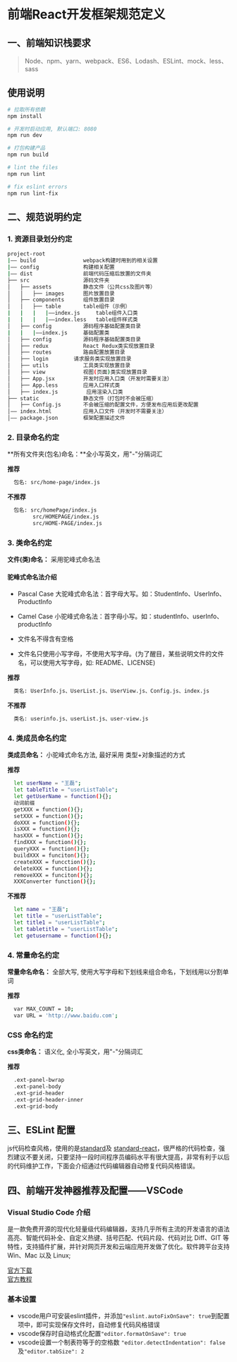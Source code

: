 # 前端React开发框架规范定义

## 一、前端知识栈要求

> Node、npm、yarn、webpack、ES6、Lodash、ESLint、mock、less、sass  

## 使用说明

```bash
# 拉取所有依赖
npm install

# 开发时启动应用, 默认端口: 8080
npm run dev

# 打包构建产品
npm run build

# lint the files
npm run lint

# fix eslint errors
npm run lint-fix
```
## 二、规范说明约定

### 1. 资源目录划分约定

```bash
project-root
|—— build               webpack构建时用到的相关设置
|—— config              构建相关配置              
|—— dist                前端代码压缩后放置的文件夹
├── src                 源码文件夹
│   ├── assets          静态文件（公共css及图片等）
│   │   ├── images      图片放置目录
│   ├── components      组件放置目录
│   │   ├── table       table组件（示例）
|   |   |   |——index.js     table组件入口类
|   |   |   |——index.less   table组件样式类
│   ├── config          源码程序基础配置类目录
|   |   |——index.js     基础配置类
│   ├── config          源码程序基础配置类目录
│   ├── redux           React Redux类实现放置目录
│   ├── routes          路由配置放置目录
│   ├── login        请求服务类实现放置目录
│   ├── utils           工具类实现放置目录
│   ├── view            视图(页面)类实现放置目录
│   ├── App.jsx         开发时应用入口类（开发时需要关注）
│   ├── App.less        应用入口样式类
│   ├── index.js         应用渲染入口类
├── static              静态文件（打包时不会被压缩）
│   ├── Config.js       不会被压缩的配置文件，方便发布应用后更改配置
│—— index.html          应用入口文件（开发时不需要关注）
│—— package.json        框架配置描述文件
```

### 2. 目录命名约定

**所有文件夹(包名)命名：**全小写英文，用"-"分隔词汇  

**推荐**
```bash
  包名: src/home-page/index.js
```
**不推荐**
```bash
  包名: src/homePage/index.js
        src/HOMEPAGE/index.js
        src/HOME-PAGE/index.js
```
### 3. 类命名约定

**文件(类)命名：** 采用驼峰式命名法

#### 驼峰式命名法介绍  
  
  * Pascal Case 大驼峰式命名法：首字母大写。如：StudentInfo、UserInfo、ProductInfo

  * Camel Case 小驼峰式命名法：首字母小写。如：studentInfo、userInfo、productInfo

  * 文件名不得含有空格

  * 文件名只使用小写字母，不使用大写字母。(为了醒目，某些说明文件的文件名，可以使用大写字母，如: README、LICENSE)

**推荐**
```bash
  类名: UserInfo.js、UserList.js、UserView.js、Config.js、index.js
```
**不推荐**
```bash
  类名: userinfo.js、userList.js、user-view.js
```

### 4. 类成员命名约定

**类成员命名：** 小驼峰式命名方法, 最好采用 类型+对象描述的方式  

**推荐**

```bash
  let userName = "王磊";
  let tableTitle = "userListTable";
  let getUserName = function(){};  
  动词前缀
  getXXX = function(){};
  setXXX = function(){};
  doXXX = function(){};
  isXXX = function(){};
  hasXXX = function(){};
  findXXX = function(){};
  queryXXX = function(){};
  buildXXX = funciton(){};
  createXXX = funcction(){};
  deleteXXX = function(){};
  removeXXX = funciton(){};
  XXXConverter function(){};
```
**不推荐**
```bash
  let name = "王磊";
  let title = "userListTable";
  let title1 = "userListTable";
  let tabletitle = "userListTable";
  let getusername = function(){};
```

### 4. 常量命名约定

**常量命名命名：** 全部大写, 使用大写字母和下划线来组合命名，下划线用以分割单词

**推荐**
```bash
  var MAX_COUNT = 10;
  var URL = 'http://www.baidu.com';
```

### CSS 命名约定

**css类命名：** 语义化, 全小写英文，用"-"分隔词汇

**推荐**
```bash
  .ext-panel-bwrap
  .ext-panel-body
  .ext-grid-header
  .ext-grid-header-inner
  .ext-grid-body
```
## 三、ESLint 配置  

  js代码检查风格，使用的是[standard](https://github.com/feross/standard/blob/master/RULES.md#javascript-standard-style)及 [standard-react](https://github.com/feross/eslint-config-standard-react)，很严格的代码检查，强烈建议不要关闭，只要坚持一段时间程序员编码水平有很大提高，非常有利于以后的代码维护工作，下面会介绍通过代码编辑器自动修复代码风格错误。

## 四、前端开发神器推荐及配置——VSCode

### Visual Studio Code 介绍

  是一款免费开源的现代化轻量级代码编辑器，支持几乎所有主流的开发语言的语法高亮、智能代码补全、自定义热键、括号匹配、代码片段、代码对比 Diff、GIT 等特性，支持插件扩展，并针对网页开发和云端应用开发做了优化。软件跨平台支持 Win、Mac 以及 Linux;

  [官方下载](https://code.visualstudio.com/)  
  [官方教程](https://code.visualstudio.com/docs/nodejs/reactjs-tutorial)  

### 基本设置

  - vscode用户可安装eslint插件，并添加`"eslint.autoFixOnSave": true`到配置项中，即可实现保存文件时，自动修复代码风格错误
  - vscode保存时自动格式化配置`"editor.formatOnSave": true`
  - vscode设置一个制表符等于的空格数 `"editor.detectIndentation": false`及`"editor.tabSize": 2`





  
